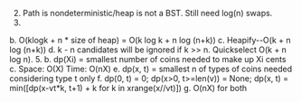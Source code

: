 2. Path is nondeterministic/heap is not a BST. Still need log(n) swaps.
4.
  b. O(klogk + n * size of heap) = O(k log k + n log (n+k))
  c. Heapify--O(k + n log (n+k))
  d. k - n candidates will be ignored if k >> n. Quickselect O(k + n log n).
5.
  b. dp(Xi) = smallest number of coins needed to make up Xi cents
  c. Space: O(X) Time: O(nX)
  e. dp(x, t) = smallest n of types of coins needed considering type t only
  f. dp(0, t) = 0; dp(x>0, t>=len(v)) = None; dp(x, t) = min([dp(x-vt*k, t+1) + k for k in xrange(x//vt)])
  g. O(nX) for both
